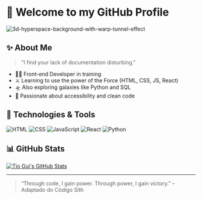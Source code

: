 # 🖤 Welcome to my GitHub Profile

![3d-hyperspace-background-with-warp-tunnel-effect](https://github.com/user-attachments/assets/013996ea-6497-41d5-9e90-40a72e1e390f)


## ✨ About Me
> "I find your lack of documentation disturbing."

- 🧑‍💻 Front-end Developer in training
- ⚔️ Learning to use the power of the Force (HTML, CSS, JS, React)
- 🛸 Also exploring galaxies like Python and SQL
- 🌌 Passionate about accessibility and clean code

## 🔧 Technologies & Tools
![HTML](https://img.shields.io/badge/HTML-darkred?style=for-the-badge&logo=html5&logoColor=white)
![CSS](https://img.shields.io/badge/CSS-blue?style=for-the-badge&logo=css3&logoColor=white)
![JavaScript](https://img.shields.io/badge/JavaScript-yellow?style=for-the-badge&logo=javascript&logoColor=black)
![React](https://img.shields.io/badge/React-black?style=for-the-badge&logo=react&logoColor=cyan)
![Python](https://img.shields.io/badge/Python-white?style=for-the-badge&logo=python&logoColor=blue)

## 📊 GitHub Stats
[![Tio Gui's GitHub Stats](https://github-readme-stats.vercel.app/api?username=teu-usuario&show_icons=true&theme=tokyonight)](https://github.com/teu-usuario)

---

> “Through code, I gain power. Through power, I gain victory.” – Adaptado do Código Sith

